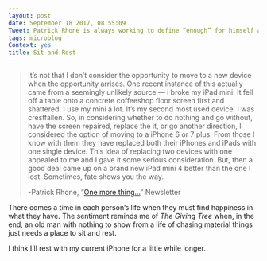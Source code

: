 ```yaml
---
layout: post
date: September 18 2017, 08:55:09
Tweet: Patrick Rhone is always working to define “enough” for himself and I think the iPhone 7 is enough for me.
tags: microblog
Context: yes
title: Sit and Rest
---
```


> It’s not that I don’t consider the opportunity to move to a new device when the opportunity arrises. One recent instance of this actually came from a seemingly unlikely source — i broke my iPad mini. It fell off a table onto a concrete coffeeshop floor screen first and shattered. I use my mini a lot. It’s my second most used device. I was crestfallen. So, in considering whether to do nothing and go without, have the screen repaired, replace the it, or go another direction, I considered the option of moving to a iPhone 6 or 7 plus. From those I know with them they have replaced both their iPhones and iPads with one single device. This idea of replacing two devices with one appealed to me and I gave it some serious consideration. But, then a good deal came up on a brand new iPad mini 4 better than the one I lost. Sometimes, fate shows you the way.
> 
> -Patrick Rhone, “[One more thing…][1]” Newsletter

There comes a time in each person’s life when they must find happiness in what they have. The sentiment reminds me of *The Giving Tree* when, in the end, an old man with nothing to show from a life of chasing material things just needs a place to sit and rest.

I think I’ll rest with my current iPhone for a little while longer.

[1]:	http://tinyletter.com/patrickrhone
